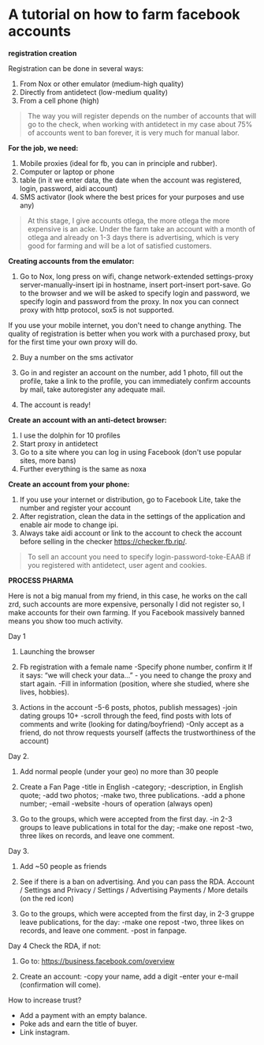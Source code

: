 # A tutorial on how to farm facebook accounts
**registration creation**

Registration can be done in several ways:
1. From Nox or other emulator (medium-high quality)
2. Directly from antidetect (low-medium quality)
3. From a cell phone (high)

>The way you will register depends on the number of accounts that will go to the check, when working with antidetect in my case about 75% of accounts went to ban forever, it is very much for manual labor.

**For the job, we need:**

1. Mobile proxies (ideal for fb, you can in principle and rubber).
2. Computer or laptop or phone
3. table (in it we enter data, the date when the account was registered, login, password, aidi account)
4. SMS activator (look where the best prices for your purposes and use any)

>At this stage, I give accounts otlega, the more otlega the more expensive is an acke. Under the farm take an account with a month of otlega and already on 1-3 days there is advertising, which is very good for farming and will be a lot of satisfied customers.

**Creating accounts from the emulator:**

1. Go to Nox, long press on wifi, change network-extended settings-proxy server-manually-insert ipi in hostname, insert port-insert port-save. Go to the browser and we will be asked to specify login and password, we specify login and password from the proxy. In nox you can connect proxy with http protocol, sox5 is not supported.

If you use your mobile internet, you don't need to change anything. The quality of registration is better when you work with a purchased proxy, but for the first time your own proxy will do.

2. Buy a number on the sms activator

3. Go in and register an account on the number, add 1 photo, fill out the profile, take a link to the profile, you can immediately confirm accounts by mail, take autoregister any adequate mail.

4. The account is ready!

**Create an account with an anti-detect browser:**

1. I use the dolphin for 10 profiles
2. Start proxy in antidetect
3. Go to a site where you can log in using Facebook (don't use popular sites, more bans)
4. Further everything is the same as noxa

**Create an account from your phone:**

1. If you use your internet or distribution, go to Facebook Lite, take the number and register your account
2. After registration, clean the data in the settings of the application and enable air mode to change ipi.
3. Always take aidi account or link to the account to check the account before selling in the checker https://checker.fb.rip/.

>To sell an account you need to specify login-password-toke-EAAB if you registered with antidetect, user agent and cookies.

**PROCESS PHARMA**

Here is not a big manual from my friend, in this case, he works on the call zrd, such accounts are more expensive, personally I did not register so, I make accounts for their own farming. If you Facebook massively banned means you show too much activity.

Day 1
1. Launching the browser

2. Fb registration with a female name
-Specify phone number, confirm it
If it says: “we will check your data...” - you need to change the proxy and start again.
-Fill in information (position, where she studied, where she lives, hobbies).

3. Actions in the account
-5-6 posts, photos, publish messages)
-join dating groups 10+
-scroll through the feed, find posts with lots of comments and write (looking for dating/boyfriend)
-Only accept as a friend, do not throw requests yourself (affects the trustworthiness of the account)

Day 2.
1. Add normal people (under your geo) no more than 30 people

2. Create a Fan Page
-title in English
-category;
-description, in English quote;
-add two photos;
-make two, three publications.
-add a phone number;
-email
-website
-hours of operation (always open)
3. Go to the groups, which were accepted from the first day.
-in 2-3 groups to leave publications in total for the day;
-make one repost
-two, three likes on records, and leave one comment.

Day 3.
1. Add ~50 people as friends

2. See if there is a ban on advertising. And you can pass the RDA.
Account / Settings and Privacy / Settings / Advertising Payments / More details (on the red icon)

3. Go to the groups, which were accepted from the first day, in 2-3 gruppe leave publications, for the day:
-make one repost
-two, three likes on records, and leave one comment.
-post in fanpage.

Day 4
Check the RDA, if not:
1. Go to: https://business.facebook.com/overview

2. Create an account:
-copy your name, add a digit
-enter your e-mail (confirmation will come).

How to increase trust?
- Add a payment with an empty balance.
- Poke ads and earn the title of buyer.
- Link instagram.
